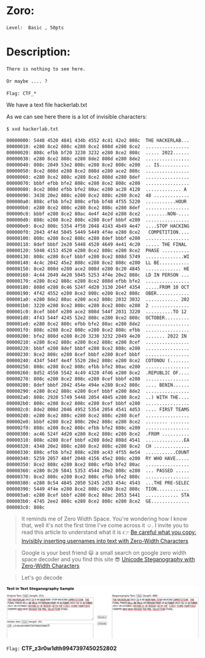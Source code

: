 #  Zoro:
```
Level:  Basic , 50pts
```

# Description:

```
There is nothing to see here.

Or maybe .... ?

Flag: CTF_*
```

We have a text file hackerlab.txt

As we can see here there is a lot of invisible characters:

`$ xxd hackerlab.txt `
```
00000000: 5448 4520 4841 434b 4552 4c41 42e2 808c  THE HACKERLAB...
00000010: e280 8ce2 808c e280 8ce2 808d e280 8ce2  ................
00000020: 808c efbb bf20 3230 3232 e280 8ce2 808c  ..... 2022......
00000030: e280 8ce2 808c e280 8de2 808d e280 8de2  ................
00000040: 808c 2049 53e2 808c e280 8ce2 808c e280  .. IS...........
00000050: 8ce2 808d e280 8ce2 808d e280 ace2 808c  ................
00000060: e280 8ce2 808c e280 8ce2 808d e280 8def  ................
00000070: bbbf efbb bfe2 808c e280 8ce2 808c e280  ................
00000080: 8ce2 808d efbb bfe2 80ac e280 ac20 4120  ............. A 
00000090: 3438 20e2 808c e280 8ce2 808c e280 8ce2  48 .............
000000a0: 808c efbb bfe2 808c efbb bf48 4f55 5220  ...........HOUR 
000000b0: e280 8ce2 808c e280 8ce2 808c e280 8def  ................
000000c0: bbbf e280 8ce2 80ac 4e4f 4e2d e280 8ce2  ........NON-....
000000d0: 808c e280 8ce2 808c e280 8cef bbbf e280  ................
000000e0: 8ce2 808c 5354 4f50 2048 4143 4b49 4e47  ....STOP HACKING
000000f0: 2043 4f4d 5045 5449 5449 4f4e e280 8ce2   COMPETITION....
00000100: 808c e280 8ce2 808c e280 8def bbbf e280  ................
00000110: 8def bbbf 2e20 5448 4520 4649 4e41 4c20  ..... THE FINAL 
00000120: 5048 4153 4520 e280 8ce2 808c e280 8ce2  PHASE ..........
00000130: 808c e280 8cef bbbf e280 8ce2 808d 5749  ..............WI
00000140: 4c4c 2042 45e2 808c e280 8ce2 808c e280  LL BE...........
00000150: 8ce2 808d e280 ace2 808d e280 8c20 4845  ............. HE
00000160: 4c44 2049 4e20 5045 5253 4f4e 20e2 808c  LD IN PERSON ...
00000170: e280 8ce2 808c e280 8ce2 808d efbb bfe2  ................
00000180: 808d e280 8c46 524f 4d20 3130 204f 4354  .....FROM 10 OCT
00000190: 4f42 4552 e280 8ce2 808c e280 8ce2 808c  OBER............
000001a0: e280 8de2 80ac e280 ace2 808c 2032 3032  ............ 202
000001b0: 3220 e280 8ce2 808c e280 8ce2 808c e280  2 ..............
000001c0: 8cef bbbf e280 ace2 808d 544f 2031 3220  ..........TO 12 
000001d0: 4f43 544f 4245 52e2 808c e280 8ce2 808c  OCTOBER.........
000001e0: e280 8ce2 808c efbb bfe2 80ac e280 8de2  ................
000001f0: 808c e280 8ce2 808c e280 8ce2 808c efbb  ................
00000200: bfe2 808d e280 8c20 3230 3232 2049 4e20  ....... 2022 IN 
00000210: e280 8ce2 808c e280 8ce2 808c e280 8cef  ................
00000220: bbbf e280 8def bbbf e280 8ce2 808c e280  ................
00000230: 8ce2 808c e280 8cef bbbf e280 8cef bbbf  ................
00000240: 434f 544f 4e4f 5520 28e2 808c e280 8ce2  COTONOU (.......
00000250: 808c e280 8ce2 808c efbb bfe2 80ac e280  ................
00000260: 8d52 4550 5542 4c49 4320 4f46 e280 8ce2  .REPUBLIC OF....
00000270: 808c e280 8ce2 808c e280 8cef bbbf e280  ................
00000280: 8def bbbf 2042 454e 494e e280 8ce2 808c  .... BENIN......
00000290: e280 8ce2 808c e280 8cef bbbf e280 8de2  ................
000002a0: 808c 2920 5749 5448 2054 4845 e280 8ce2  ..) WITH THE....
000002b0: 808c e280 8ce2 808c e280 8cef bbbf e280  ................
000002c0: 8de2 808d 2046 4952 5354 2054 4541 4d53  .... FIRST TEAMS
000002d0: e280 8ce2 808c e280 8ce2 808c e280 8cef  ................
000002e0: bbbf e280 8ce2 808c 20e2 808c e280 8ce2  ........ .......
000002f0: 808c e280 8ce2 808c efbb bfe2 808c e280  ................
00000300: ac46 524f 4d20 e280 8ce2 808c e280 8ce2  .FROM ..........
00000310: 808c e280 8cef bbbf e280 8de2 808d 4541  ..............EA
00000320: 4348 20e2 808c e280 8ce2 808c e280 8ce2  CH .............
00000330: 808c efbb bfe2 808c e280 ac43 4f55 4e54  ...........COUNT
00000340: 5259 2057 484f 2048 4156 45e2 808c e280  RY WHO HAVE.....
00000350: 8ce2 808c e280 8ce2 808c efbb bfe2 80ac  ................
00000360: e280 8c20 5041 5353 4544 20e2 808c e280  ... PASSED .....
00000370: 8ce2 808c e280 8ce2 808c efbb bfe2 808c  ................
00000380: e280 8c54 4845 2050 5245 2d53 454c 4543  ...THE PRE-SELEC
00000390: 5449 4f4e e280 8ce2 808c e280 8ce2 808c  TION............
000003a0: e280 8cef bbbf e280 8ce2 80ac 2053 5441  ............ STA
000003b0: 4745 2ee2 808c e280 8ce2 808c e280 8ce2  GE..............
000003c0: 808c  

```

>It reminds me of Zero Width Space.  You're wondering how I know that, well it's not the first time I've come across it ☺️. I invite you to read this article to understand what it is 👉 [Be careful what you copy: Invisibly inserting usernames into text with Zero-Width Characters](https://medium.com/@umpox/be-careful-what-you-copy-invisibly-inserting-usernames-into-text-with-zero-width-characters-18b4e6f17b66)

>Google is your best friend  😃
a small search on google zero width space decoder and you find this site 😎 [Unicode Steganography with Zero-Width Characters](https://www.google.com/url?sa=t&rct=j&q=&esrc=s&source=web&cd=&cad=rja&uact=8&ved=2ahUKEwjNpPCX7_P5AhWsS_EDHaHbDgQQFnoECAsQAQ&url=https%3A%2F%2F330k.github.io%2Fmisc_tools%2Funicode_steganography.html&usg=AOvVaw3ShU_Jb-nn0r6IBkk1TKer) 

>Let's go decode 

<img src="File/flag_zero.png">

```Flag:``` **CTF_z3r0w1dth9947397450252802** 
